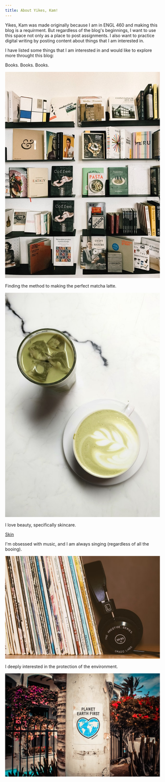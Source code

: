 ```yaml
---
title: About Yikes, Kam!
---
```


Yikes, Kam was made originally because I am in ENGL 460 and making this blog is a requirment. But regardless of the blog's beginnings, I want to use this space not only as a place to post assignments. I also want to practice digital writing by posting content about things that I am interested in. 

I have listed some things that I am interested in and would like to explore more throught this blog:

Books. Books. Books. 

![Books](books.jpg)

Finding the method to making the perfect matcha latte. 

![Matcha](matcha.jpg)

I love beauty, specifically skincare.

[Skin](skin.jpg)

I'm obsessed with music, and I am always singing (regardless of all the booing).

![Music](music.jpg)

I deeply interested in the protection of the environment. 

![Earth](earth.jpg)
